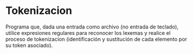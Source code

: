 # Tokenizacion
Programa que, dada una entrada como archivo (no entrada de teclado), utilice expresiones regulares para reconocer los lexemas y realice el proceso de tokenizacion (identificación y sustitución de cada elemento por su token asociado).
